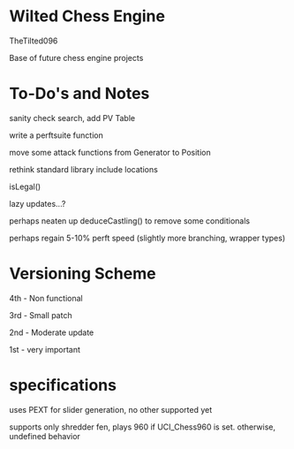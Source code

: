 # Wilted Chess Engine

TheTilted096

Base of future chess engine projects

# To-Do's and Notes

sanity check search, add PV Table

write a perftsuite function

move some attack functions from Generator to Position

rethink standard library include locations

isLegal()

lazy updates...?

perhaps neaten up deduceCastling() to remove some conditionals

perhaps regain 5-10% perft speed (slightly more branching, wrapper types)

# Versioning Scheme

4th - Non functional

3rd - Small patch

2nd - Moderate update

1st - very important

# specifications

uses PEXT for slider generation, no other supported yet

supports only shredder fen, plays 960 if UCI_Chess960 is set. otherwise, undefined behavior


